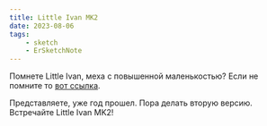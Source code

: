 ```yaml
---
title: Little Ivan MK2
date: 2023-08-06
tags:
    - sketch
    - ErSketchNote
---
```


Помнете Little Ivan, меха с повышенной маленькостью? Если не помните то [вот ссылка](https://erblack.me/blog/posts/26/).

Представляете, уже год прошел. Пора делать вторую версию. Встречайте Little Ivan MK2!
